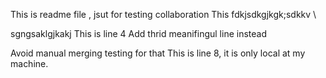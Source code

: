 This is readme file , jsut for testing collaboration
This fdkjsdkgjkgk;sdkkv \

sgngsaklgjkakj
This is line 4
Add thrid meanifingul line instead

Avoid manual merging testing for that
This is line 8, it is only local at my machine.
